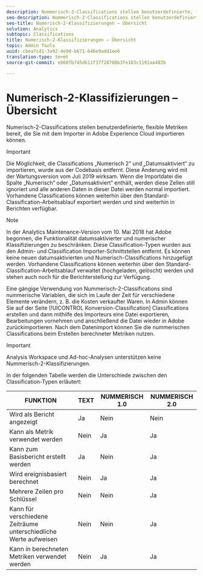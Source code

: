 ```yaml
---
description: Nummerisch-2-Classifications stellen benutzerdefinierte, flexible Metriken bereit, die Sie mit dem Importer in Adobe Experience Cloud importieren können.
seo-description: Nummerisch-2-Classifications stellen benutzerdefinierte, flexible Metriken bereit, die Sie mit dem Importer in Adobe Experience Cloud importieren können.
seo-title: Numerisch-2-Klassifizierungen – Übersicht
solution: Analytics
subtopic: Classifications
title: Numerisch-2-Klassifizierungen – Übersicht
topic: Admin Tools
uuid: cbea7cd1-3a92-4e9d-b671-646e9add1ee6
translation-type: tm+mt
source-git-commit: e060fb745d611f37f28708b3fe103c1191aa483b

---
```



# Numerisch-2-Klassifizierungen – Übersicht

Numerisch-2-Classifications stellen benutzerdefinierte, flexible Metriken bereit, die Sie mit dem Importer in Adobe Experience Cloud importieren können.

>[!IMPORTANT]
>
>Die Möglichkeit, die Classifications „Numerisch 2“ und „Datumsaktiviert“ zu importieren, wurde aus der Codebasis entfernt. Diese Änderung wird mit der Wartungsversion vom Juli 2019 wirksam. Wenn die Importdatei die Spalte „Numerisch“ oder „Datumsaktiviert“ enthält, werden diese Zellen still ignoriert und alle anderen Daten in dieser Datei werden normal importiert. Vorhandene Classifications können weiterhin über den Standard-Classification-Arbeitsablauf exportiert werden und sind weiterhin in Berichten verfügbar.

>[!NOTE]
>
>In der Analytics Maintenance-Version vom 10. Mai 2018 hat Adobe begonnen, die Funktionalität datumsaktivierter und numerischer Klassifizierungen zu beschränken. Diese Classification-Typen wurden aus den Admin- und Classification Importer-Schnittstellen entfernt. Es können keine neuen datumsaktivierten und Numerisch-Classifications hinzugefügt werden. Vorhandene Classifications können weiterhin über den Standard-Classification-Arbeitsablauf verwaltet (hochgeladen, gelöscht) werden und stehen auch noch für die Berichterstellung zur Verfügung.

Eine gängige Verwendung von Nummerisch-2-Classifications sind nummerische Variablen, die sich im Laufe der Zeit für verschiedene Elemente verändern, z. B. die Kosten verkaufter Waren. In Admin können Sie auf der Seite [!UICONTROL Konversion-Classification] Classifications erstellen und dann mithilfe des Importeurs eine Datei exportieren, Bearbeitungen vornehmen und anschließend die Datei wieder in Adobe zurückimportieren. Nach dem Datenimport können Sie die nummerischen Classifications beim Erstellen berechneter Metriken nutzen.

>[!IMPORTANT]
>
>Analysis Workspace und Ad-hoc-Analysen unterstützen keine Nummerisch-2-Klassifizierungen.

In der folgenden Tabelle werden die Unterschiede zwischen den Classification-Typen erläutert:

| FUNKTION | TEXT | NUMMERISCH 1.0 | NUMMERISCH 2.0 |
|---|---|---|---|
| Wird als Bericht angezeigt | Ja | Nein | Nein |
| Kann als Metrik verwendet werden | Nein | Ja | Ja |
| Kann zum Basisbericht erstellt werden | Ja | Nein | Ja |
| Wird ereignisbasiert berechnet | Nein | Ja | Ja |
| Mehrere Zeilen pro Schlüssel | Nein | Nein | Ja |
| Kann für verschiedene Zeiträume unterschiedliche Werte aufweisen | Nein | Nein | Ja |
| Kann in berechneten Metriken verwendet werden | Nein | Ja | Ja |

